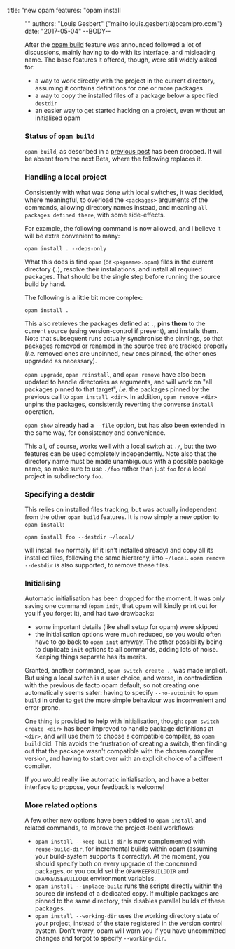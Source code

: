 title: "new opam features: \"opam install <dir>\""
authors: "Louis Gesbert" {"mailto:louis.gesbert(à)ocamlpro.com"}
date: "2017-05-04"
--BODY--

After the [opam build](../opam-build) feature was announced followed a lot of discussions, mainly having to do with its interface, and misleading name. The base features it offered, though, were still widely asked for:

- a way to work directly with the project in the current directory, assuming it contains definitions for one or more packages
- a way to copy the installed files of a package below a specified `destdir`
- an easier way to get started hacking on a project, even without an initialised opam

### Status of `opam build`

`opam build`, as described in a [previous post](../opam-build) has been dropped. It will be absent from the next Beta, where the following replaces it.

### Handling a local project

Consistently with what was done with local switches, it was decided, where meaningful, to overload the `<packages>` arguments of the commands, allowing directory names instead, and meaning `all packages defined there`, with some side-effects.

For example, the following command is now allowed, and I believe it will be extra convenient to many:

    opam install . --deps-only

What this does is find `opam` (or `<pkgname>.opam`) files in the current directory (`.`), resolve their installations, and install all required packages. That should be the single step before running the source build by hand.

The following is a little bit more complex:

    opam install .

This also retrieves the packages defined at `.`, __pins them__ to the current source (using version-control if present), and installs them. Note that subsequent runs actually synchronise the pinnings, so that packages removed or renamed in the source tree are tracked properly (_i.e._ removed ones are unpinned, new ones pinned, the other ones upgraded as necessary).

`opam upgrade`, `opam reinstall`, and `opam remove` have also been updated to handle directories as arguments, and will work on "all packages pinned to that target", _i.e._ the packages pinned by the previous call to `opam install <dir>`. In addition, `opam remove <dir>` unpins the packages, consistently reverting the converse `install` operation.

`opam show` already had a `--file` option, but has also been extended in the same way, for consistency and convenience.

This all, of course, works well with a local switch at `./`, but the two features can be used completely independently. Note also that the directory name must be made unambiguous with a possible package name, so make sure to use `./foo` rather than just `foo` for a local project in subdirectory `foo`.

### Specifying a destdir

This relies on installed files tracking, but was actually independent from the other `opam build` features. It is now simply a new option to `opam install`:

    opam install foo --destdir ~/local/

will install `foo` normally (if it isn't installed already) and copy all its installed files, following the same hierarchy, into `~/local`. `opam remove --destdir` is also supported, to remove these files.

### Initialising

Automatic initialisation has been dropped for the moment. It was only saving one command (`opam init`, that opam will kindly print out for you if you forget it), and had two drawbacks:
- some important details (like shell setup for opam) were skipped
- the initialisation options were much reduced, so you would often have to go back to `opam init` anyway. The other possibility being to duplicate `init` options to all commands, adding lots of noise. Keeping things separate has its merits.

Granted, another command, `opam switch create .`, was made implicit. But using a local switch is a user choice, and worse, in contradiction with the previous de facto opam default, so not creating one automatically seems safer: having to specify `--no-autoinit` to `opam build` in order to get the more simple behaviour was inconvenient and error-prone.

One thing is provided to help with initialisation, though: `opam switch create <dir>` has been improved to handle package definitions at `<dir>`, and will use them to choose a compatible compiler, as `opam build` did. This avoids the frustration of creating a switch, then finding out that the package wasn't compatible with the chosen compiler version, and having to start over with an explicit choice of a different compiler.

If you would really like automatic initialisation, and have a better interface to propose, your feedback is welcome!

### More related options

A few other new options have been added to `opam install` and related commands, to improve the project-local workflows:

- `opam install --keep-build-dir` is now complemented with `--reuse-build-dir`, for incremental builds within opam (assuming your build-system supports it correctly). At the moment, you should specify both on every upgrade of the concerned packages, or you could set the `OPAMKEEPBUILDDIR` and `OPAMREUSEBUILDDIR` environment variables.
- `opam install --inplace-build` runs the scripts directly within the source dir instead of a dedicated copy. If multiple packages are pinned to the same directory, this disables parallel builds of these packages.
- `opam install --working-dir` uses the working directory state of your project, instead of the state registered in the version control system. Don't worry, opam will warn you if you have uncommitted changes and forgot to specify `--working-dir`.
